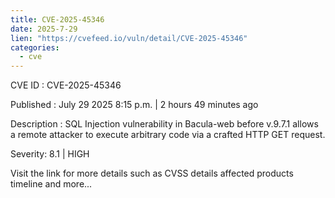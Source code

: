 ```yaml
--- 
title: CVE-2025-45346
date: 2025-7-29
lien: "https://cvefeed.io/vuln/detail/CVE-2025-45346"
categories:
  - cve
---
```


CVE ID : CVE-2025-45346

Published :  July 29
2025
8:15 p.m. | 2 hours
49 minutes ago

Description : SQL Injection vulnerability in Bacula-web before v.9.7.1 allows a remote attacker to execute arbitrary code via a crafted HTTP GET request.

Severity: 8.1 | HIGH

Visit the link for more details
such as CVSS details
affected products
timeline
and more...
